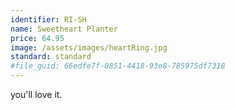 ```yaml
---
identifier: RI-SH
name: Sweetheart Planter
price: 64.95
image: /assets/images/heartRing.jpg
standard: standard
#file_guid: 66edfe7f-0851-4418-93e8-785975df7318
---
```

you'll love it.
